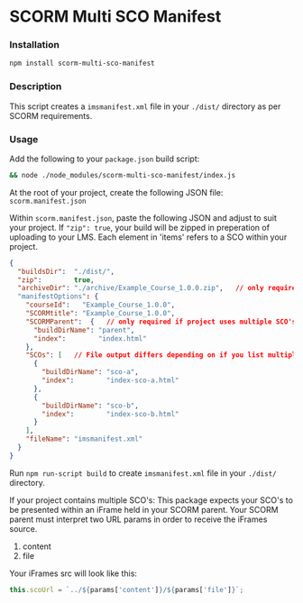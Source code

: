 # SCORM Multi SCO Manifest

### Installation

``` sh
npm install scorm-multi-sco-manifest
```

### Description

This script creates a `imsmanifest.xml` file in your `./dist/` directory as per SCORM requirements.

### Usage

Add the following to your `package.json` build script:
``` sh
&& node ./node_modules/scorm-multi-sco-manifest/index.js
```

At the root of your project, create the following JSON file: `scorm.manifest.json`

Within `scorm.manifest.json`, paste the following JSON and adjust to suit your project.
If `"zip": true`, your build will be zipped in preperation of uploading to your LMS.
Each element in 'items' refers to a SCO within your project.

``` json
{
  "buildsDir":  "./dist/",
  "zip":        true,
  "archiveDir": "./archive/Example_Course_1.0.0.zip",   // only required if zip: true
  "manifestOptions": {
    "courseId":   "Example_Course_1.0.0",
    "SCORMtitle": "Example_Course_1.0.0",
    "SCORMParent":  {   // only required if project uses multiple SCO's
      "buildDirName": "parent",
      "index":        "index.html"
    },
    "SCOs": [   // File output differs depending on if you list multiple SCO's or a single SCO below
      {
        "buildDirName": "sco-a",
        "index":        "index-sco-a.html"
      },
      {
        "buildDirName": "sco-b",
        "index":        "index-sco-b.html"
      }
    ],
    "fileName": "imsmanifest.xml"
  }
}
```

Run `npm run-script build` to create `imsmanifest.xml` file in your `./dist/` directory.



If your project contains multiple SCO's:
This package expects your SCO's to be presented within an iFrame held in your SCORM parent. Your SCORM parent must interpret two URL params in order to receive the iFrames source.
<ol>
<li>content</li>
<li>file</li>
</ol>
Your iFrames src will look like this:

``` js
this.scoUrl = `../${params['content']}/${params['file']}`;
```